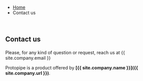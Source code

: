 <style type="text/css">
    h2 {
        margin: 3em 0 1em;
    }
    
    @media screen and (min-width: 42em) {
        #content p,
        #content h2 {
            text-align: center;
        }
    }
</style>

<ul class="breadcrumb">
    <li><a href="">Home</a></li>
    <li>Contact us</li>
</ul>

## Contact us

<i class="icon-mail"></i> Please, for any kind of question or request, reach us at {{ site.company.email }}

Protopipe is a product offered by **[{{ site.company.name }}]({{ site.company.url }})**.